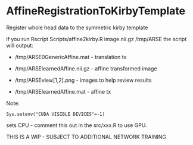 # AffineRegistrationToKirbyTemplate

Register whole head data to the symmetric kirby template

if you run Rscript Scripts/affine2kirby.R image.nii.gz /tmp/ARSE
the script will output:

* /tmp/ARSE0GenericAffine.mat  - translation tx

* /tmp/ARSElearnedAffine.nii.gz  - affine transformed image

* /tmp/ARSEview[1,2].png  - images to help review results

* /tmp/ARSElearnedAffine.mat - affine tx


Note: 

```
Sys.setenv("CUDA VISIBLE DEVICES"=-1)
```

sets CPU - comment this out in the src/xxx.R to use GPU.

THIS IS A WIP - SUBJECT TO ADDITIONAL NETWORK TRAINING

